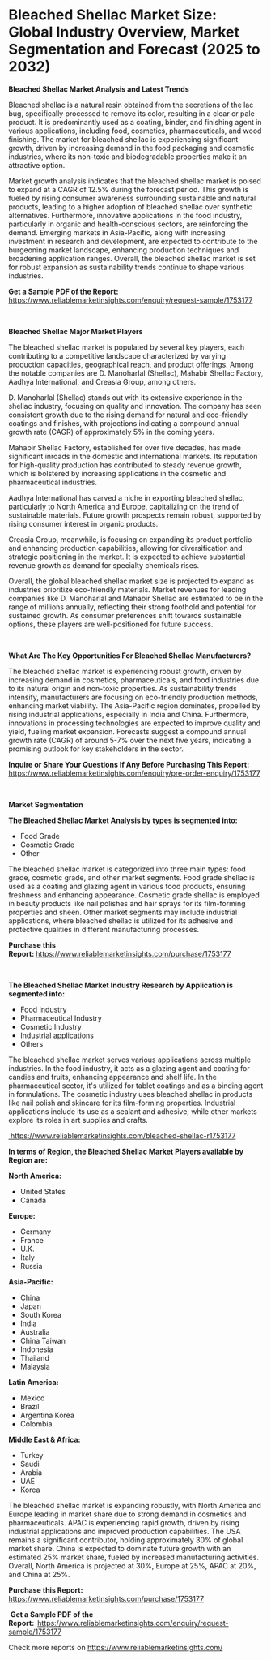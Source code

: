 <p><h1>Bleached Shellac Market Size: Global Industry Overview, Market Segmentation and Forecast (2025 to 2032)</h1></p><p><strong>Bleached Shellac Market Analysis and Latest Trends</strong></p>
<p><p>Bleached shellac is a natural resin obtained from the secretions of the lac bug, specifically processed to remove its color, resulting in a clear or pale product. It is predominantly used as a coating, binder, and finishing agent in various applications, including food, cosmetics, pharmaceuticals, and wood finishing. The market for bleached shellac is experiencing significant growth, driven by increasing demand in the food packaging and cosmetic industries, where its non-toxic and biodegradable properties make it an attractive option.</p><p>Market growth analysis indicates that the bleached shellac market is poised to expand at a CAGR of 12.5% during the forecast period. This growth is fueled by rising consumer awareness surrounding sustainable and natural products, leading to a higher adoption of bleached shellac over synthetic alternatives. Furthermore, innovative applications in the food industry, particularly in organic and health-conscious sectors, are reinforcing the demand. Emerging markets in Asia-Pacific, along with increasing investment in research and development, are expected to contribute to the burgeoning market landscape, enhancing production techniques and broadening application ranges. Overall, the bleached shellac market is set for robust expansion as sustainability trends continue to shape various industries.</p></p>
<p><strong>Get a Sample PDF of the Report:&nbsp;</strong> <a href="https://www.reliablemarketinsights.com/enquiry/request-sample/1753177?utm_campaign=3085&utm_medium=2&utm_source=Github&utm_content=ia&utm_term=01042025&utm_id=bleached-shellac">https://www.reliablemarketinsights.com/enquiry/request-sample/1753177</a></p>
<p>&nbsp;</p>
<p><strong>Bleached Shellac Major Market Players</strong></p>
<p><p>The bleached shellac market is populated by several key players, each contributing to a competitive landscape characterized by varying production capacities, geographical reach, and product offerings. Among the notable companies are D. Manoharlal (Shellac), Mahabir Shellac Factory, Aadhya International, and Creasia Group, among others.</p><p>D. Manoharlal (Shellac) stands out with its extensive experience in the shellac industry, focusing on quality and innovation. The company has seen consistent growth due to the rising demand for natural and eco-friendly coatings and finishes, with projections indicating a compound annual growth rate (CAGR) of approximately 5% in the coming years.</p><p>Mahabir Shellac Factory, established for over five decades, has made significant inroads in the domestic and international markets. Its reputation for high-quality production has contributed to steady revenue growth, which is bolstered by increasing applications in the cosmetic and pharmaceutical industries.</p><p>Aadhya International has carved a niche in exporting bleached shellac, particularly to North America and Europe, capitalizing on the trend of sustainable materials. Future growth prospects remain robust, supported by rising consumer interest in organic products.</p><p>Creasia Group, meanwhile, is focusing on expanding its product portfolio and enhancing production capabilities, allowing for diversification and strategic positioning in the market. It is expected to achieve substantial revenue growth as demand for specialty chemicals rises.</p><p>Overall, the global bleached shellac market size is projected to expand as industries prioritize eco-friendly materials. Market revenues for leading companies like D. Manoharlal and Mahabir Shellac are estimated to be in the range of millions annually, reflecting their strong foothold and potential for sustained growth. As consumer preferences shift towards sustainable options, these players are well-positioned for future success.</p></p>
<p>&nbsp;</p>
<p><strong>What Are The Key Opportunities For Bleached Shellac Manufacturers?</strong></p>
<p><p>The bleached shellac market is experiencing robust growth, driven by increasing demand in cosmetics, pharmaceuticals, and food industries due to its natural origin and non-toxic properties. As sustainability trends intensify, manufacturers are focusing on eco-friendly production methods, enhancing market viability. The Asia-Pacific region dominates, propelled by rising industrial applications, especially in India and China. Furthermore, innovations in processing technologies are expected to improve quality and yield, fueling market expansion. Forecasts suggest a compound annual growth rate (CAGR) of around 5-7% over the next five years, indicating a promising outlook for key stakeholders in the sector.</p></p>
<p><strong>Inquire or Share Your Questions If Any Before Purchasing This Report:</strong> <a href="https://www.reliablemarketinsights.com/enquiry/pre-order-enquiry/1753177?utm_campaign=3085&utm_medium=2&utm_source=Github&utm_content=ia&utm_term=01042025&utm_id=bleached-shellac">https://www.reliablemarketinsights.com/enquiry/pre-order-enquiry/1753177</a></p>
<p>&nbsp;</p>
<p><strong>Market Segmentation</strong></p>
<p><strong>The Bleached Shellac Market Analysis by types is segmented into:</strong></p>
<p><ul><li>Food Grade</li><li>Cosmetic Grade</li><li>Other</li></ul></p>
<p><p>The bleached shellac market is categorized into three main types: food grade, cosmetic grade, and other market segments. Food grade shellac is used as a coating and glazing agent in various food products, ensuring freshness and enhancing appearance. Cosmetic grade shellac is employed in beauty products like nail polishes and hair sprays for its film-forming properties and sheen. Other market segments may include industrial applications, where bleached shellac is utilized for its adhesive and protective qualities in different manufacturing processes.</p></p>
<p><strong>Purchase this Report:&nbsp;</strong><a href="https://www.reliablemarketinsights.com/purchase/1753177?utm_campaign=3085&utm_medium=2&utm_source=Github&utm_content=ia&utm_term=01042025&utm_id=bleached-shellac">https://www.reliablemarketinsights.com/purchase/1753177</a></p>
<p>&nbsp;</p>
<p><strong>The Bleached Shellac Market Industry Research by Application is segmented into:</strong></p>
<p><ul><li>Food Industry</li><li>Pharmaceutical Industry</li><li>Cosmetic Industry</li><li>Industrial applications</li><li>Others</li></ul></p>
<p><p>The bleached shellac market serves various applications across multiple industries. In the food industry, it acts as a glazing agent and coating for candies and fruits, enhancing appearance and shelf life. In the pharmaceutical sector, it's utilized for tablet coatings and as a binding agent in formulations. The cosmetic industry uses bleached shellac in products like nail polish and skincare for its film-forming properties. Industrial applications include its use as a sealant and adhesive, while other markets explore its roles in art supplies and crafts.</p></p>
<p><a href="https://www.reliablemarketinsights.com/bleached-shellac-r1753177?utm_campaign=3085&utm_medium=2&utm_source=Github&utm_content=ia&utm_term=01042025&utm_id=bleached-shellac">&nbsp;https://www.reliablemarketinsights.com/bleached-shellac-r1753177</a></p>
<p><strong>In terms of Region, the Bleached Shellac Market Players available by Region are:</strong></p>
<p>
    <p> <strong> North America: </strong>
        <ul>
            <li>United States</li>
            <li>Canada</li>
        </ul>
        </p> 
    <p> <strong> Europe: </strong>
        <ul>
            <li>Germany</li>
            <li>France</li>
            <li>U.K.</li>
            <li>Italy</li>
            <li>Russia</li>
        </ul>
        </p> 
    <p> <strong> Asia-Pacific: </strong>
        <ul>
            <li>China</li>
            <li>Japan</li>
            <li>South Korea</li>
            <li>India</li>
            <li>Australia</li>
            <li>China Taiwan</li>
            <li>Indonesia</li>
            <li>Thailand</li>
            <li>Malaysia</li>
        </ul>
        </p> 
    <p> <strong> Latin America: </strong>
        <ul>
            <li>Mexico</li>
            <li>Brazil</li>
            <li>Argentina Korea</li>
            <li>Colombia</li>
        </ul>
        </p> 
    <p> <strong> Middle East & Africa: </strong>
        <ul>
            <li>Turkey</li>
            <li>Saudi</li>
            <li>Arabia</li>
            <li>UAE</li>
            <li>Korea</li>
        </ul>
    </p>
    </p>
<p><p>The bleached shellac market is expanding robustly, with North America and Europe leading in market share due to strong demand in cosmetics and pharmaceuticals. APAC is experiencing rapid growth, driven by rising industrial applications and improved production capabilities. The USA remains a significant contributor, holding approximately 30% of global market share. China is expected to dominate future growth with an estimated 25% market share, fueled by increased manufacturing activities. Overall, North America is projected at 30%, Europe at 25%, APAC at 20%, and China at 25%.</p></p>
<p><strong>Purchase this Report: </strong><a href="https://www.reliablemarketinsights.com/purchase/1753177?utm_campaign=3085&utm_medium=2&utm_source=Github&utm_content=ia&utm_term=01042025&utm_id=bleached-shellac">https://www.reliablemarketinsights.com/purchase/1753177</a></p>
<p>&nbsp;<strong>Get a Sample PDF of the Report:&nbsp;&nbsp;</strong><a href="https://www.reliablemarketinsights.com/enquiry/request-sample/1753177?utm_campaign=3085&utm_medium=2&utm_source=Github&utm_content=ia&utm_term=01042025&utm_id=bleached-shellac">https://www.reliablemarketinsights.com/enquiry/request-sample/1753177</a></p>
<p><strong></strong></p>
<p>Check more reports on <a href="https://www.reliablemarketinsights.com/?utm_campaign=3085&utm_medium=2&utm_source=Github&utm_content=ia&utm_term=01042025&utm_id=bleached-shellac">https://www.reliablemarketinsights.com/</a></p>